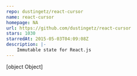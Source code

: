 ```yaml
---
repo: dustingetz/react-cursor
name: react-cursor
homepage: NA
url: https://github.com/dustingetz/react-cursor
stars: 1030
starredAt: 2015-05-03T04:09:08Z
description: |-
    Immutable state for React.js
---
```


[object Object]
